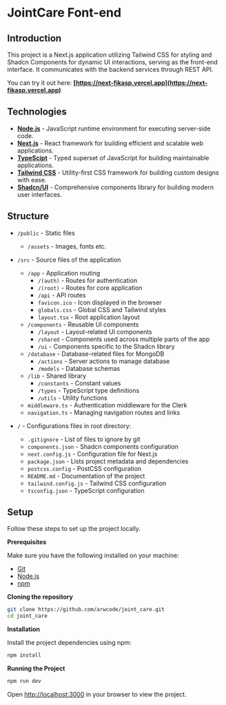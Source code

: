 # JointCare Font-end

## Introduction

This project is a Next.js application utilizing Tailwind CSS for styling and Shadcn Components for dynamic UI interactions, serving as the front-end interface. It communicates with the backend services through REST API.

You can try it out here: **[https://next-fikasp.vercel.app](https://next-fikasp.vercel.app)**

## Technologies

- **[Node.js](https://nodejs.org/en/docs/)** - JavaScript runtime environment for executing server-side code.
- **[Next.js](https://nextjs.org/docs)** - React framework for building efficient and scalable web applications.
- **[TypeScipt](https://www.typescriptlang.org/docs/)** - Typed superset of JavaScript for building maintainable applications.
- **[Tailwind CSS](https://tailwindcss.com/docs)** - Utility-first CSS framework for building custom designs with ease.
- **[Shadcn/UI](https://ui.shadcn.com/docs)** - Comprehensive components library for building modern user interfaces.


## Structure

- `/public` - Static files
  - `/assets` - Images, fonts etc.
- `/src` - Source files of the application
  - `/app` - Application routing
    - `/(auth)` - Routes for authentication
    - `/(root)` - Routes for core application
    - `/api` - API routes
    - `favicon.ico` - Icon displayed in the browser
    - `globals.css` - Global CSS and Tailwind styles
    - `layout.tsx` - Root application layout
  - `/components` - Reusable UI components
    - `/layout` - Layout-related UI components
    - `/shared` - Components used across multiple parts of the app
    - `/ui` - Components specific to the Shadcn library
  - `/database` - Database-related files for MongoDB
    - `/actions` - Server actions to manage database
    - `/models` - Database schemas
  - `/lib` - Shared library
    - `/constants` - Constant values
    - `/types` - TypeScript type definitions
    - `/utils` - Utility functions
  - `middleware.ts` - Authentication middleware for the Clerk
  - `navigation.ts` - Managing navigation routes and links

- `/` - Configurations files in root directory:
  
  - `.gitignore` - List of files to ignore by git
  - `components.json` - Shadcn components configuration
  - `next.config.js` - Configuration file for Next.js
  - `package.json` - Lists project metadata and dependencies
  - `postcss.config` - PostCSS configuration
  - `README.md` - Documentation of the project
  - `tailwind.config.js` - Tailwind CSS configuration
  - `tsconfig.json` - TypeScript configuration

## Setup

Follow these steps to set up the project locally.

**Prerequisites**

Make sure you have the following installed on your machine:

- [Git](https://git-scm.com/)
- [Node.js](https://nodejs.org/en)
- [npm](https://www.npmjs.com/)

**Cloning the repository**

```bash
git clone https://github.com/arwcode/joint_care.git
cd joint_care
```

**Installation**

Install the project dependencies using npm:

```bash
npm install
```

**Running the Project**

```bash
npm run dev
```

Open [http://localhost:3000](http://localhost:3000) in your browser to view the project.
